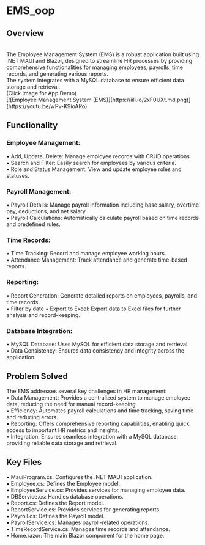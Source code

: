 # EMS_oop

## Overview
<br>
The Employee Management System (EMS) is a robust application built using .NET MAUI and Blazor, designed to streamline HR processes by providing 
comprehensive functionalities for managing employees, payrolls, time records, and generating various reports. <br>
The system integrates with a MySQL database to ensure efficient data storage and retrieval.

<br>
(Click Image for App Demo)
<br>
[![Employee Management System (EMS)](https://iili.io/2xF0UXt.md.png)](https://youtu.be/wPv-K9ioARo)



## Functionality

### Employee Management:
•	Add, Update, Delete: Manage employee records with CRUD operations. <br>
•	Search and Filter: Easily search for employees by various criteria. <br>
•	Role and Status Management: View and update employee roles and statuses.<br>

### Payroll Management:
•	Payroll Details: Manage payroll information including base salary, overtime pay, deductions, and net salary. <br>
•	Payroll Calculations: Automatically calculate payroll based on time records and predefined rules.<br>

### Time Records:
•	Time Tracking: Record and manage employee working hours.<br>
•	Attendance Management: Track attendance and generate time-based reports.<br>

### Reporting:
•	Report Generation: Generate detailed reports on employees, payrolls, and time records.<br>
•	Filter by date 
•	Export to Excel: Export data to Excel files for further analysis and record-keeping.<br>

### Database Integration:
•	MySQL Database: Uses MySQL for efficient data storage and retrieval.<br>
•	Data Consistency: Ensures data consistency and integrity across the application.<br>


## Problem Solved

The EMS addresses several key challenges in HR management:<br>
•	Data Management: Provides a centralized system to manage employee data, reducing the need for manual record-keeping.<br>
•	Efficiency: Automates payroll calculations and time tracking, saving time and reducing errors.<br>
•	Reporting: Offers comprehensive reporting capabilities, enabling quick access to important HR metrics and insights.<br>
•	Integration: Ensures seamless integration with a MySQL database, providing reliable data storage and retrieval.<br>

## Key Files
•	MauiProgram.cs: Configures the .NET MAUI application.<br>
•	Employee.cs: Defines the Employee model.<br>
•	EmployeeService.cs: Provides services for managing employee data. <br>
•	DBService.cs: Handles database operations. <br>
•	Report.cs: Defines the Report model. <br>
•	ReportService.cs: Provides services for generating reports. <br>
•	Payroll.cs: Defines the Payroll model. <br>
•	PayrollService.cs: Manages payroll-related operations. <br>
•	TimeRecordService.cs: Manages time records and attendance. <br>
•	Home.razor: The main Blazor component for the home page.

